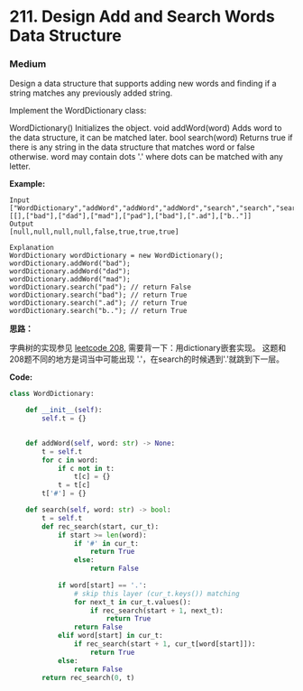 # 211. Design Add and Search Words Data Structure
### Medium

Design a data structure that supports adding new words and finding if a string matches any previously added string.

Implement the WordDictionary class:

WordDictionary() Initializes the object.
void addWord(word) Adds word to the data structure, it can be matched later.
bool search(word) Returns true if there is any string in the data structure that matches word or false otherwise. word may contain dots '.' where dots can be matched with any letter.

**Example:**

```
Input
["WordDictionary","addWord","addWord","addWord","search","search","search","search"]
[[],["bad"],["dad"],["mad"],["pad"],["bad"],[".ad"],["b.."]]
Output
[null,null,null,null,false,true,true,true]

Explanation
WordDictionary wordDictionary = new WordDictionary();
wordDictionary.addWord("bad");
wordDictionary.addWord("dad");
wordDictionary.addWord("mad");
wordDictionary.search("pad"); // return False
wordDictionary.search("bad"); // return True
wordDictionary.search(".ad"); // return True
wordDictionary.search("b.."); // return True
```

**思路：**

字典树的实现参见 [leetcode 208](lc208.md), 需要背一下：用dictionary嵌套实现。
这题和208题不同的地方是词当中可能出现 '.'，在search的时候遇到'.'就跳到下一层。

**Code:**
```python
class WordDictionary:

    def __init__(self):
        self.t = {}
        

    def addWord(self, word: str) -> None:
        t = self.t
        for c in word:
            if c not in t:
                t[c] = {}
            t = t[c]
        t['#'] = {}

    def search(self, word: str) -> bool:
        t = self.t
        def rec_search(start, cur_t):
            if start >= len(word):
                if '#' in cur_t:
                    return True
                else:
                    return False
            
            if word[start] == '.':
                # skip this layer (cur_t.keys()) matching
                for next_t in cur_t.values():
                    if rec_search(start + 1, next_t):
                        return True
                return False
            elif word[start] in cur_t:
                if rec_search(start + 1, cur_t[word[start]]):
                    return True
            else:
                return False
        return rec_search(0, t)
```
